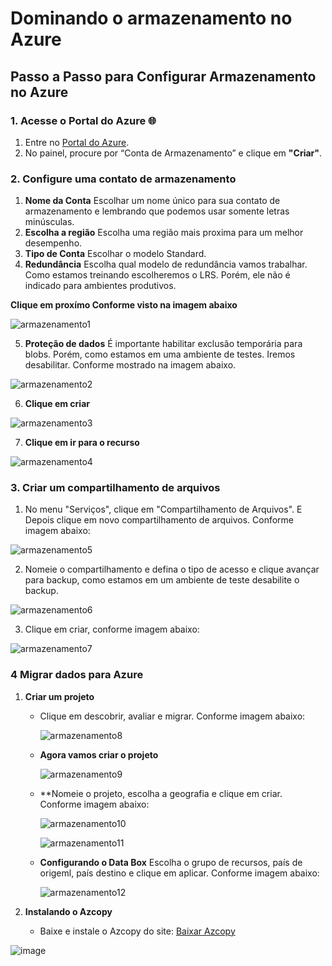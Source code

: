 # Dominando o armazenamento no Azure

## Passo a Passo para Configurar Armazenamento no Azure

### 1. Acesse o Portal do Azure 🌐

1. Entre no [Portal do Azure](https://portal.azure.com).
2. No painel, procure por “Conta de Armazenamento” e clique em **"Criar"**.

### 2. Configure uma contato de armazenamento

1. **Nome da Conta** Escolhar um nome único para sua contato de armazenamento e lembrando que podemos usar somente letras minúsculas.
2. **Escolha a região** Escolha uma região mais proxima para um melhor desempenho.
3. **Tipo de Conta** Escolhar o modelo Standard.
4. **Redundância** Escolha qual modelo de redundância vamos trabalhar. Como estamos treinando escolheremos o LRS. Porém, ele não é indicado para ambientes produtivos.

**Clique em proxímo Conforme visto na imagem abaixo**
 
![armazenamento1](https://github.com/user-attachments/assets/33782980-2268-4230-95bc-8a91b9fe7f03)

5. **Proteção de dados** É importante habilitar exclusão temporária para blobs. Porém, como estamos em uma ambiente de testes. Iremos desabilitar. Conforme mostrado na imagem abaixo.

![armazenamento2](https://github.com/user-attachments/assets/320e69f8-8689-46c2-a968-25ff5877c624)

6. **Clique em criar**
   
![armazenamento3](https://github.com/user-attachments/assets/ef3479ec-4ef0-4468-8ffb-9cf542a8a90c)

7. **Clique em ir para o recurso**
   
![armazenamento4](https://github.com/user-attachments/assets/7fa91aaf-f1a0-4209-88ac-92119b5016e2)

### 3. Criar um compartilhamento de arquivos

 1. No menu "Serviços", clique em "Compartilhamento de Arquivos". E Depois clique em novo compartilhamento de arquivos. Conforme imagem abaixo:

![armazenamento5](https://github.com/user-attachments/assets/52dc1d89-f336-43a4-9f80-24a6940c4ee9)

 2. Nomeie o compartilhamento e defina o tipo de acesso e clique avançar para backup, como estamos em um ambiente de teste desabilite o backup.
    
![armazenamento6](https://github.com/user-attachments/assets/ce3082cc-8092-4cf1-a3fd-6c9626052e65)

 3. Clique em criar, conforme imagem abaixo:

![armazenamento7](https://github.com/user-attachments/assets/0d5e8b02-6af0-4f36-b027-604982d33cff)

### 4 Migrar dados para Azure

1. **Criar um projeto**
   - Clique em descobrir, avaliar e migrar. Conforme imagem abaixo:
     
     ![armazenamento8](https://github.com/user-attachments/assets/3284dbd1-bb0d-4613-9012-6405a8000c13)

   - **Agora vamos criar o projeto**
     
     ![armazenamento9](https://github.com/user-attachments/assets/c15cd6d0-39f7-477b-bf04-b4aead739764)

   - **Nomeie o projeto, escolha a geografia e clique em criar. Conforme imagem abaixo:

     ![armazenamento10](https://github.com/user-attachments/assets/c1a45dbc-8f13-4902-a946-ecfc8fbdafcd)

     ![armazenamento11](https://github.com/user-attachments/assets/5b489a84-1989-4a02-accd-1fe4d4e1f056)

   - **Configurando o Data Box** Escolha o grupo de recursos, país de origeml, país destino e clique em aplicar. Conforme imagem abaixo:

     ![armazenamento12](https://github.com/user-attachments/assets/d44812e6-a338-4297-859b-ac8ff7cbff1a)

2. **Instalando o Azcopy**

   - Baixe e instale o Azcopy do site: [Baixar Azcopy](https://learn.microsoft.com/pt-br/azure/storage/common/storage-use-azcopy-v10?tabs=dnf)

 ![image](https://github.com/user-attachments/assets/9ec4af37-d48d-49cc-86bd-4bcf6a1619cc)
  

